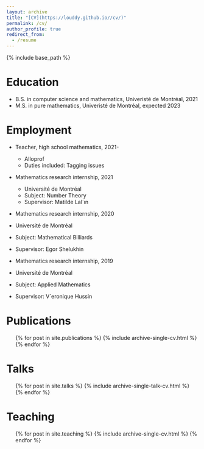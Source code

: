 ```yaml
---
layout: archive
title: "[CV](https://louddy.github.io//cv/)"
permalink: /cv/
author_profile: true
redirect_from:
  - /resume
---
```


{% include base_path %}

Education
======
* B.S. in computer science and mathematics, Univeristé de Montréal, 2021
* M.S. in pure mathematics, Univeristé de Montréal, expected 2023

Employment
======
* Teacher, high school mathematics, 2021-
  *  Alloprof
  * Duties included: Tagging issues

* Mathematics research internship, 2021
  * Université de Montréal
  * Subject: Number Theory
  * Supervisor: Matilde Lal´ın
 
 * Mathematics research internship, 2020
  * Université de Montréal
  * Subject: Mathematical Billiards
  * Supervisor: Egor Shelukhin
 
 * Mathematics research internship, 2019
  * Université de Montréal
  * Subject: Applied Mathematics
  * Supervisor: V´eronique Hussin
  

Publications
======
  <ul>{% for post in site.publications %}
    {% include archive-single-cv.html %}
  {% endfor %}</ul>
  
Talks
======
  <ul>{% for post in site.talks %}
    {% include archive-single-talk-cv.html %}
  {% endfor %}</ul>
  
Teaching
======
  <ul>{% for post in site.teaching %}
    {% include archive-single-cv.html %}
  {% endfor %}</ul>
  

